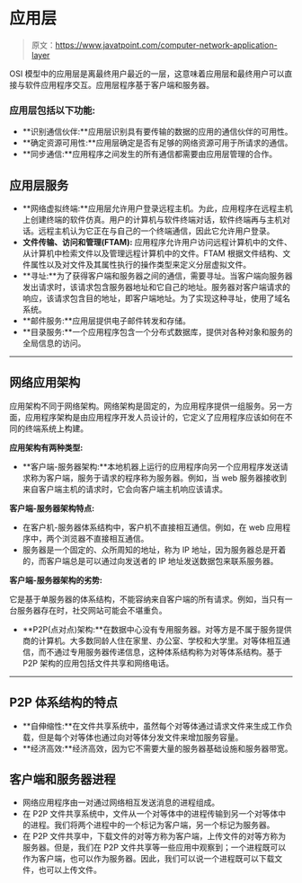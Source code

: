 # 应用层

> 原文：<https://www.javatpoint.com/computer-network-application-layer>

OSI 模型中的应用层是离最终用户最近的一层，这意味着应用层和最终用户可以直接与软件应用程序交互。应用层程序基于客户端和服务器。

### 应用层包括以下功能:

*   **识别通信伙伴:**应用层识别具有要传输的数据的应用的通信伙伴的可用性。
*   **确定资源可用性:**应用层确定是否有足够的网络资源可用于所请求的通信。
*   **同步通信:**应用程序之间发生的所有通信都需要由应用层管理的合作。

## 应用层服务

*   **网络虚拟终端:**应用层允许用户登录远程主机。为此，应用程序在远程主机上创建终端的软件仿真。用户的计算机与软件终端对话，软件终端再与主机对话。远程主机认为它正在与自己的一个终端通信，因此它允许用户登录。
*   **文件传输、访问和管理(FTAM):** 应用程序允许用户访问远程计算机中的文件、从计算机中检索文件以及管理远程计算机中的文件。FTAM 根据文件结构、文件属性以及对文件及其属性执行的操作类型来定义分层虚拟文件。
*   **寻址:**为了获得客户端和服务器之间的通信，需要寻址。当客户端向服务器发出请求时，该请求包含服务器地址和它自己的地址。服务器对客户端请求的响应，该请求包含目的地址，即客户端地址。为了实现这种寻址，使用了域名系统。
*   **邮件服务:**应用层提供电子邮件转发和存储。
*   **目录服务:**一个应用程序包含一个分布式数据库，提供对各种对象和服务的全局信息的访问。

* * *

## 网络应用架构

应用架构不同于网络架构。网络架构是固定的，为应用程序提供一组服务。另一方面，应用程序架构是由应用程序开发人员设计的，它定义了应用程序应该如何在不同的终端系统上构建。

**应用架构有两种类型:**

*   **客户端-服务器架构:**本地机器上运行的应用程序向另一个应用程序发送请求称为客户端，服务于请求的程序称为服务器。例如，当 web 服务器接收到来自客户端主机的请求时，它会向客户端主机响应该请求。

**客户端-服务器架构特点:**

*   在客户机-服务器体系结构中，客户机不直接相互通信。例如，在 web 应用程序中，两个浏览器不直接相互通信。
*   服务器是一个固定的、众所周知的地址，称为 IP 地址，因为服务器总是开着的，而客户端总是可以通过向发送者的 IP 地址发送数据包来联系服务器。

**客户端-服务器架构的劣势:**

它是基于单服务器的体系结构，不能容纳来自客户端的所有请求。例如，当只有一台服务器存在时，社交网站可能会不堪重负。

*   **P2P(点对点)架构:**在数据中心没有专用服务器。对等方是不属于服务提供商的计算机。大多数同龄人住在家里、办公室、学校和大学里。对等体相互通信，而不通过专用服务器传递信息，这种体系结构称为对等体系结构。基于 P2P 架构的应用包括文件共享和网络电话。

* * *

## P2P 体系结构的特点

*   **自伸缩性:**在文件共享系统中，虽然每个对等体通过请求文件来生成工作负载，但是每个对等体也通过向对等体分发文件来增加服务容量。
*   **经济高效:**经济高效，因为它不需要大量的服务器基础设施和服务器带宽。

## 客户端和服务器进程

*   网络应用程序由一对通过网络相互发送消息的进程组成。
*   在 P2P 文件共享系统中，文件从一个对等体中的进程传输到另一个对等体中的进程。我们将两个进程中的一个标记为客户端，另一个标记为服务器。
*   在 P2P 文件共享中，下载文件的对等方称为客户端，上传文件的对等方称为服务器。但是，我们在 P2P 文件共享等一些应用中观察到；一个进程既可以作为客户端，也可以作为服务器。因此，我们可以说一个进程既可以下载文件，也可以上传文件。